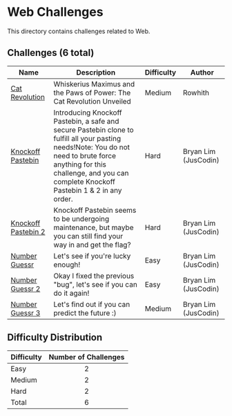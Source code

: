 # Web Challenges
This directory contains challenges related to Web.

## Challenges (6 total)
| Name | Description | Difficulty | Author |
| ---- | ----------- | ---------- | ------ |
| [Cat Revolution](<../Cat Revolution>) | Whiskerius Maximus and the Paws of Power: The Cat Revolution Unveiled | Medium | Rowhith |
| [Knockoff Pastebin](<../Knockoff Pastebin>) | Introducing Knockoff Pastebin, a safe and secure Pastebin clone to fulfill all your pasting needs!Note: You do not need to brute force anything for this challenge, and you can complete Knockoff Pastebin 1 & 2 in any order. | Hard | Bryan Lim (JusCodin) |
| [Knockoff Pastebin 2](<../Knockoff Pastebin 2>) | Knockoff Pastebin seems to be undergoing maintenance, but maybe you can still find your way in and get the flag? | Hard | Bryan Lim (JusCodin) |
| [Number Guessr](<../Number Guessr>) | Let's see if you're lucky enough! | Easy | Bryan Lim (JusCodin) |
| [Number Guessr 2](<../Number Guessr 2>) | Okay I fixed the previous "bug", let's see if you can do it again! | Easy | Bryan Lim (JusCodin) |
| [Number Guessr 3](<../Number Guessr 3>) | Let's find out if you can predict the future :) | Medium | Bryan Lim (JusCodin) |

## Difficulty Distribution
| Difficulty | Number of Challenges |
| ---------- |:--------------------:|
| Easy | 2 |
| Medium | 2 |
| Hard | 2 |
| Total | 6 |
